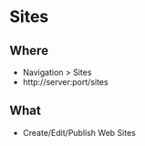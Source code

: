 # Sites

## Where

- Navigation > Sites
- http://server:port/sites

## What

- Create/Edit/Publish Web Sites



